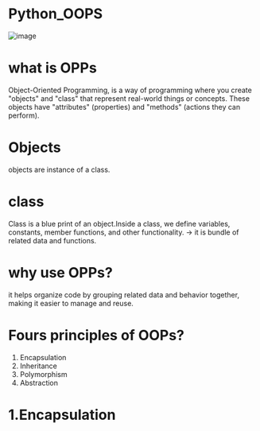 # Python_OOPS
![image](https://github.com/user-attachments/assets/d916b81e-78ac-403a-8083-b56fcc40fb17)

# what is OPPs
Object-Oriented Programming, is a way of programming where you create "objects" and "class" that represent real-world things or concepts. These objects have "attributes" (properties) and "methods" (actions they can perform).
# Objects
objects are instance of a class.
# class
Class is a blue print of an object.Inside a class, we define variables, constants, member functions, and other functionality.
-> it is bundle of related data and functions.
# why use OPPs?
it helps organize code by grouping related data and behavior together, making it easier to manage and reuse.
# Fours principles of OOPs?
1. Encapsulation
2. Inheritance
3. Polymorphism
4. Abstraction
# 1.Encapsulation
